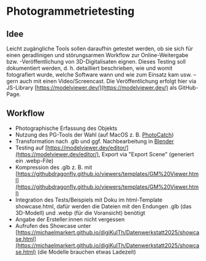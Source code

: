 # Photogrammetrietesting
## Idee
Leicht zugängliche Tools sollen daraufhin getestet werden, ob sie sich für einen geradlinigen und störungsarmen Workflow zur Online-Weitergabe bzw. -Veröffentlichung von 3D-Digitalisaten eignen. Dieses Testing soll dokumentiert werden, d. h. detailliert beschrieben, wie und womit fotografiert wurde, welche Software wann und wie zum Einsatz kam usw. – gern auch mit einen Video/Screencast.
Die Veröffentlichung erfolgt hier via JS-Library [https://modelviewer.dev/](https://modelviewer.dev/) als GitHub-Page.
## Workflow
- Photographische Erfassung des Objekts
- Nutzung des PG-Tools der Wahl (auf MacOS z. B. [PhotoCatch](https://github.com/eospi/Object-Capture-UI))
- Transformation nach .glb und ggf. Nachbearbeitung in [Blender](https://www.blender.org/)
- Testing auf [https://modelviewer.dev/editor/](https://modelviewer.dev/editor/), Export via "Export Scene" (generiert ein .webp-File)
- Kompression des .glb z. B. mit [https://githubdragonfly.github.io/viewers/templates/GM%20Viewer.html](https://githubdragonfly.github.io/viewers/templates/GM%20Viewer.html)
- Integration des Tests/Beispiels mit Doku im html-Template showcase.html, dafür werden die Dateien mit den Endungen .glb (das 3D-Modell) und .webp (für die Voransicht) benötigt
- Angabe der Ersteller:innen nicht vergessen
- Aufrufen des Showcase unter [https://michaelmarkert.github.io/digiKulTh/Datenwerkstatt2025/showcase.html](https://michaelmarkert.github.io/digiKulTh/Datenwerkstatt2025/showcase.html) (die Modelle brauchen etwas Ladezeit)
